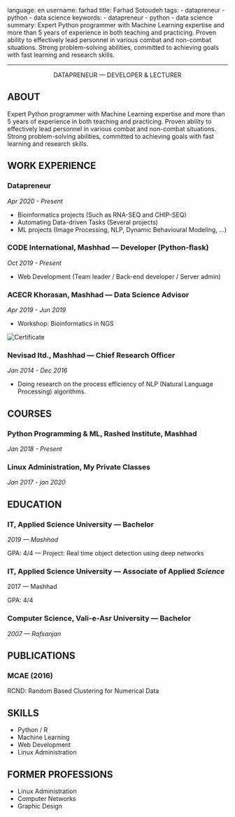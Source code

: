 
language: en
username: farhad
title: Farhad Sotoudeh
tags:
    - datapreneur
    - python
    - data science
keywords:
    - datapreneur
    - python
    - data science
summary: Expert Python programmer with Machine Learning expertise and more than 5 years of experience in both teaching and practicing. Proven ability to effectively lead personnel in various combat and non-combat situations. Strong problem-solving abilities, committed to achieving goals with fast learning and research skills.

---
<p align=center>
DATAPRENEUR — DEVELOPER & LECTURER
</p>

## ABOUT
Expert Python programmer with Machine Learning expertise and more than 5 years of experience in both teaching and practicing. Proven ability to effectively lead personnel in various combat and non-combat situations. Strong problem-solving abilities, committed to achieving goals with fast learning and research skills.


## WORK EXPERIENCE

### Datapreneur
*Apr 2020 - Present*

- Bioinformatics projects (Such as RNA-SEQ and CHIP-SEQ)
- Automating Data-driven Tasks (Several projects)
- ML projects (Image Processing, NLP, Dynamic Behavioural Modeling, ...)
### CODE International, Mashhad — Developer (Python-flask)

*Oct 2019 - Present*

- Web Development (Team leader / Back-end developer / Server admin)
### ACECR Khorasan, Mashhad — Data Science Advisor

*Apr 2019 - Jun 2019*

- Workshop: Bioinformatics in NGS

![Certificate](farhad/acecr.jpg)

### Nevisad ltd., Mashhad — Chief Research Officer

*Jan 2014 - Dec 2016*

- Doing research on the process efficiency of NLP (Natural Language Processing) algorithms.


## COURSES
### Python Programming & ML, Rashed Institute, Mashhad

*Jan 2018 - Present*

### Linux Administration, My Private Classes

*Jan 2017 - jan 2020*

## EDUCATION
### IT, Applied Science University — Bachelor

*2019 — Mashhad*

GPA: 4/4 — Project: Real time object detection using deep networks
### IT, Applied Science University — Associate of Applied *Science*
2017 — Mashhad

GPA: 4/4
### Computer Science, Vali-e-Asr University — Bachelor

*2007 — Rafsanjan*

## PUBLICATIONS
### MCAE (2016)

RCND: Random Based Clustering for Numerical Data

## SKILLS
- Python / R
- Machine Learning
- Web Development
- Linux Administration

## FORMER PROFESSIONS
- Linux Administration
- Computer Networks
- Graphic Design

